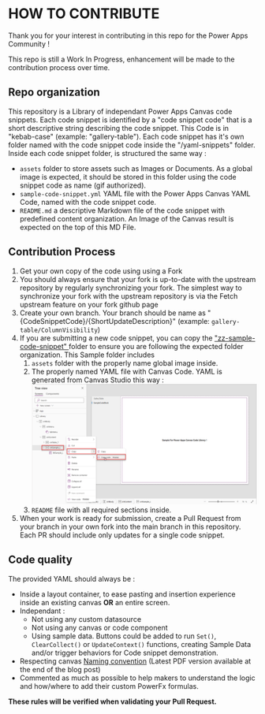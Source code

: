# HOW TO CONTRIBUTE
Thank you for your interest in contributing in this repo for the Power Apps Community !

This repo is still a Work In Progress, enhancement will be made to the contribution process over time.

## Repo organization
This repository is a Library of independant Power Apps Canvas code snippets.
Each code snippet is identified by a "code snippet code" that is a short descriptive string describing the code snippet. This Code is in "kebab-case" (example: "gallery-table"). Each code snippet has it's own folder named with the code snippet code inside the "/yaml-snippets" folder.
Inside each code snippet folder, is structured the same way :
- `assets` folder to store assets such as Images or Documents. As a global image is expected, it should be stored in this folder using the code snippet code as name (gif authorized).
- `sample-code-snippet.yml` YAML file with the Power Apps Canvas YAML Code, named with the code snippet code.
- `README.md` a descriptive Markdown file of the code snippet with predefined content organization. An Image of the Canvas result is expected on the top of this MD File.

## Contribution Process
1. Get your own copy of the code using using a Fork
2. You should always ensure that your fork is up-to-date with the upstream repository by regularly synchronizing your fork.
The simplest way to synchronize your fork with the upstream repository is via the Fetch upstream feature on your fork github page
3. Create your own branch. Your branch should be name as "{CodeSnippetCode}/{ShortUpdateDescription}" (example: `gallery-table/ColumnVisibility`)
4. If you are submitting a new code snippet, you can copy the ["zz-sample-code-snippet" ](/yaml-snippets/zz-sample-code-snippet/) folder to ensure you are following the expected folder organization. This Sample folder includes 
   1. `assets` folder with the properly name global image inside.
   2. The properly named YAML file with Canvas Code. 
   YAML is generated from Canvas Studio this way :
   ![Copy YAML From Power Apps Canvas Studio](/.github/assets/copyYmlFromStudio.png)
   3. `README` file with all required sections inside.
5. When your work is ready for submission, create a Pull Request from your branch in your own fork into the main branch in this repository. Each PR should include only updates for a single code snippet.

## Code quality
The provided YAML should always be :
- Inside a layout container, to ease pasting and insertion experience inside an existing canvas **OR** an entire screen.
- Independant : 
  - Not using any custom datasource
  - Not using any canvas or code component
  - Using sample data. Buttons could be added to run `Set()`, `ClearCollect()` or `UpdateContext()` functions, creating Sample Data and/or trigger behaviors for Code snippet demonstration.
- Respecting canvas [Naming convention](https://www.microsoft.com/en-us/power-platform/blog/power-apps/powerapps-canvas-app-coding-standards-and-guidelines/) (Latest PDF version available at the end of the blog post)
- Commented as much as possible to help makers to understand the logic and how/where to add their custom PowerFx formulas.
  
**These rules will be verified when validating your Pull Request.**